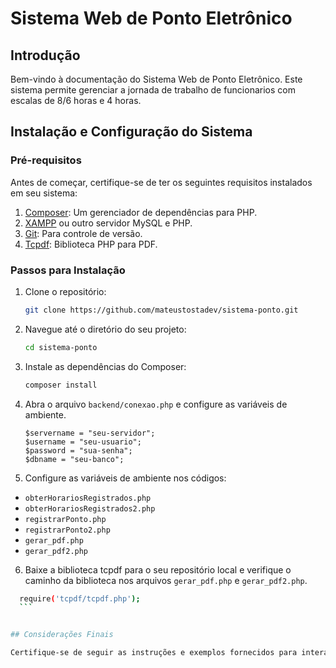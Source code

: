 # Sistema Web de Ponto Eletrônico 

## Introdução

Bem-vindo à documentação do Sistema Web de Ponto Eletrônico. Este sistema permite gerenciar a jornada de trabalho de funcionarios com escalas de 8/6 horas e 4 horas.

## Instalação e Configuração do Sistema

### Pré-requisitos

Antes de começar, certifique-se de ter os seguintes requisitos instalados em seu sistema:

1. [Composer](https://getcomposer.org/): Um gerenciador de dependências para PHP.
2. [XAMPP](https://www.apachefriends.org/index.html) ou outro servidor MySQL e PHP.
3. [Git](https://git-scm.com/downloads): Para controle de versão.
4. [Tcpdf](https://github.com/tecnickcom/tcpdf): Biblioteca PHP para PDF.

### Passos para Instalação

1. Clone o repositório:

    ```bash
    git clone https://github.com/mateustostadev/sistema-ponto.git
    ```

2. Navegue até o diretório do seu projeto:

    ```bash
    cd sistema-ponto
    ```

3. Instale as dependências do Composer:

    ```bash
    composer install
    ```
    
4.  Abra o arquivo `backend/conexao.php` e configure as variáveis de ambiente.

       ```dotenv
       $servername = "seu-servidor";
       $username = "seu-usuario";
       $password = "sua-senha";
       $dbname = "seu-banco";
       ```
       
5. Configure as variáveis de ambiente nos códigos:

- `obterHorariosRegistrados.php`
- `obterHorariosRegistrados2.php`
- `registrarPonto.php`
- `registrarPonto2.php`
- `gerar_pdf.php`
- `gerar_pdf2.php`

6. Baixe a biblioteca tcpdf para o seu repositório local e verifique o caminho da biblioteca nos arquivos `gerar_pdf.php` e `gerar_pdf2.php`.
   
  ```bash
    require('tcpdf/tcpdf.php');
    ```
  

## Considerações Finais

Certifique-se de seguir as instruções e exemplos fornecidos para interagir corretamente com o sistema. Em caso de dúvidas ou problemas, consulte a documentação ou entre em contato.
